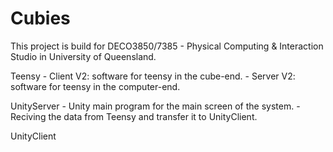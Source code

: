 # Cubies

This project is build for DECO3850/7385 - Physical Computing & Interaction Studio in University of Queensland.


Teensy
	- Client V2: software for teensy in the cube-end.
	- Server V2: software for teensy in the computer-end.

UnityServer
	- Unity main program for the main screen of the system.
	- Reciving the data from Teensy and transfer it to UnityClient.

UnityClient